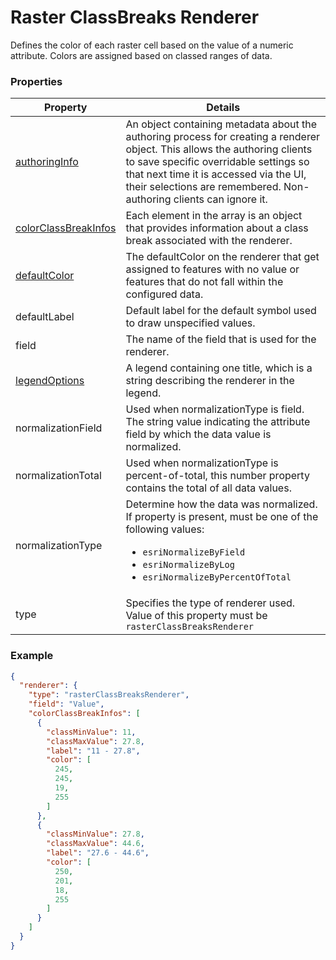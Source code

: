 # Raster ClassBreaks Renderer

Defines the color of each raster cell based on the value of a numeric attribute. Colors are assigned based on classed ranges of data.

### Properties

| Property | Details
| --- | ---
| [authoringInfo](authoringInfo.md) | An object containing metadata about the authoring process for creating a renderer object. This allows the authoring clients to save specific overridable settings so that next time it is accessed via the UI, their selections are remembered. Non-authoring clients can ignore it.
| [colorClassBreakInfos](colorClassBreakInfo.md) | Each element in the array is an object that provides information about a class break associated with the renderer.
| [defaultColor](color.md) | The defaultColor on the renderer that get assigned to features with no value or features that do not fall within the configured data.
| defaultLabel | Default label for the default symbol used to draw unspecified values.
| field | The name of the field that is used for the renderer.
| [legendOptions](rendererLegendOptions.md) | A legend containing one title, which is a string describing the renderer in the legend.
| normalizationField | Used when normalizationType is field. The string value indicating the attribute field by which the data value is normalized.
| normalizationTotal | Used when normalizationType is percent-of-total, this number property contains the total of all data values.
| normalizationType | Determine how the data was normalized.<br>If property is present, must be one of the following values: <ul><li>`esriNormalizeByField`</li><li>`esriNormalizeByLog`</li><li>`esriNormalizeByPercentOfTotal`</li></ul>
| type | Specifies the type of renderer used.<br>Value of this property must be `rasterClassBreaksRenderer`


### Example

```json
{
  "renderer": {
    "type": "rasterClassBreaksRenderer",
    "field": "Value",
    "colorClassBreakInfos": [
      {
        "classMinValue": 11,
        "classMaxValue": 27.8,
        "label": "11 - 27.8",
        "color": [
          245,
          245,
          19,
          255
        ]
      },
      {
        "classMinValue": 27.8,
        "classMaxValue": 44.6,
        "label": "27.6 - 44.6",
        "color": [
          250,
          201,
          18,
          255
        ]
      }
    ]
  }
}
```

